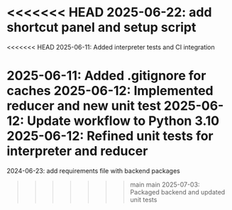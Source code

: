 <<<<<<< HEAD
2025-06-22: add shortcut panel and setup script
=======
<<<<<<< HEAD
2025-06-11: Added interpreter tests and CI integration

2025-06-11: Added .gitignore for caches
2025-06-12: Implemented reducer and new unit test
2025-06-12: Update workflow to Python 3.10
2025-06-12: Refined unit tests for interpreter and reducer
=======
2024-06-23: add requirements file with backend packages
>>>>>>> main
>>>>>>> main
2025-07-03: Packaged backend and updated unit tests
